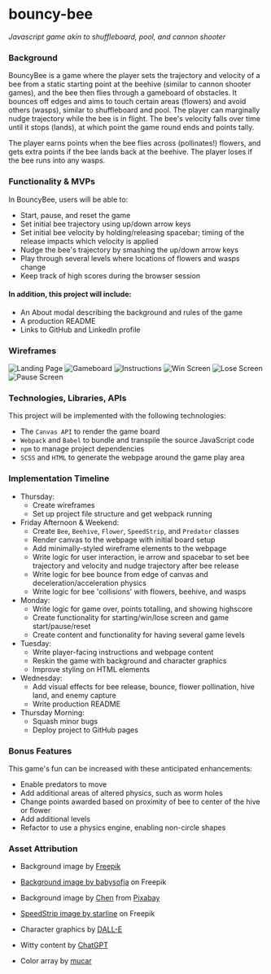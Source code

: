 # bouncy-bee

_Javascript game akin to shuffleboard, pool, and cannon shooter_

### Background

BouncyBee is a game where the player sets the trajectory and velocity of a bee from a static starting point at the beehive (similar to cannon shooter games), and the bee then flies through a gameboard of obstacles. It bounces off edges and aims to touch certain areas (flowers) and avoid others (wasps), similar to shuffleboard and pool. The player can marginally nudge trajectory while the bee is in flight. The bee's velocity falls over time until it stops (lands), at which point the game round ends and points tally.

The player earns points when the bee flies across (pollinates!) flowers, and gets extra points if the bee lands back at the beehive. The player loses if the bee runs into any wasps.

### Functionality & MVPs

In BouncyBee, users will be able to:

- Start, pause, and reset the game
- Set initial bee trajectory using up/down arrow keys
- Set initial bee velocity by holding/releasing spacebar; timing of the release impacts which velocity is applied
- Nudge the bee's trajectory by smashing the up/down arrow keys
- Play through several levels where locations of flowers and wasps change
- Keep track of high scores during the browser session

#### In addition, this project will include:

- An About modal describing the background and rules of the game
- A production README
- Links to GitHub and LinkedIn profile

### Wireframes

![Landing Page](./assets/landing_page.png)
![Gameboard](./assets/gameboard.png)
![Instructions](./assets/instructions.png)
![Win Screen](./assets/win_screen.png)
![Lose Screen](./assets/lose_screen.png)
![Pause Screen](./assets/pause_screen.png)

### Technologies, Libraries, APIs

This project will be implemented with the following technologies:

- The `Canvas API` to render the game board
- `Webpack` and `Babel` to bundle and transpile the source JavaScript code
- `npm` to manage project dependencies
- `SCSS` and `HTML` to generate the webpage around the game play area

### Implementation Timeline

- Thursday:
  - Create wireframes
  - Set up project file structure and get webpack running
- Friday Afternoon & Weekend:
  - Create `Bee`, `Beehive`, `Flower`, `SpeedStrip`, and `Predator` classes
  - Render canvas to the webpage with initial board setup
  - Add minimally-styled wireframe elements to the webpage
  - Write logic for user interaction, ie arrow and spacebar to set bee trajectory and velocity and nudge trajectory after bee release
  - Write logic for bee bounce from edge of canvas and deceleration/acceleration physics
  - Write logic for bee 'collisions' with flowers, beehive, and wasps
- Monday:
  - Write logic for game over, points totalling, and showing highscore
  - Create functionality for starting/win/lose screen and game start/pause/reset
  - Create content and functionality for having several game levels
- Tuesday:
  - Write player-facing instructions and webpage content
  - Reskin the game with background and character graphics
  - Improve styling on HTML elements
- Wednesday:
  - Add visual effects for bee release, bounce, flower pollination, hive land, and enemy capture
  - Write production README
- Thursday Morning:
  - Squash minor bugs
  - Deploy project to GitHub pages

### Bonus Features

This game's fun can be increased with these anticipated enhancements:

- Enable predators to move
- Add additional areas of altered physics, such as worm holes
- Change points awarded based on proximity of bee to center of the hive or flower
- Add additional levels
- Refactor to use a physics engine, enabling non-circle shapes

### Asset Attribution

- Background image by <a href="https://www.freepik.com/free-vector/gradient-hexagonal-background_13900570.htm#query=honeycomb&position=6&from_view=keyword&track=sph">Freepik</a>

- <a href="https://www.freepik.com/free-vector/seamless-textured-grass-natural-grass-pattern_11930799.htm#query=grass%20field%20from%20above&position=7&from_view=search&track=ais">Background image by babysofja</a> on Freepik

- Background image by <a href="https://pixabay.com/users/chenspec-7784448/?utm_source=link-attribution&amp;utm_medium=referral&amp;utm_campaign=image&amp;utm_content=5270962">Chen</a> from <a href="https://pixabay.com//?utm_source=link-attribution&amp;utm_medium=referral&amp;utm_campaign=image&amp;utm_content=5270962">Pixabay</a>

- <a href="https://www.freepik.com/free-vector/directional-arrow-sign-icons-set-design_9727765.htm#query=right%20arrows&position=0&from_view=search&track=ais">SpeedStrip image by starline</a> on Freepik

- Character graphics by <a href="https://openai.com/product/dall-e-2">DALL-E</a>

- Witty content by <a href="https://chat.openai.com/chat">ChatGPT</a>

- Color array by <a href="https://gist.github.com/mucar/3898821">mucar</a>
